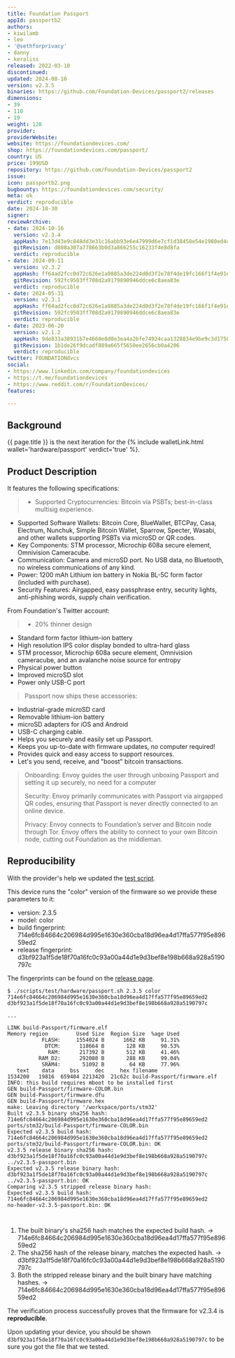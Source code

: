 ```yaml
---
title: Foundation Passport
appId: passportb2
authors:
- kiwilamb
- leo
- '@sethforprivacy'
- danny
- keraliss
released: 2022-03-10
discontinued: 
updated: 2024-08-10
version: v2.3.5
binaries: https://github.com/Foundation-Devices/passport2/releases
dimensions:
- 39
- 110
- 19
weight: 128
provider: 
providerWebsite: 
website: https://foundationdevices.com/
shop: https://foundationdevices.com/passport/
country: US
price: 199USD
repository: https://github.com/Foundation-Devices/passport2
issue: 
icon: passportb2.png
bugbounty: https://foundationdevices.com/security/
meta: ok
verdict: reproducible
date: 2024-10-30
signer: 
reviewArchive:
- date: 2024-10-16
  version: v2.3.4
  appHash: 7e13d43e9c848dd3e31c16abb93e6e47999d6e7cf1d38458e54e1980ed4c23d6
  gitRevision: d808a307a778663b0d3a866255c16233f4e8d8fa
  verdict: reproducible
- date: 2024-09-11
  version: v2.3.2
  appHash: ff64ad2fcc0d72c626e1a9885a3de224d0d3f2e78f4de19fc166f1f4e91e1464
  gitRevision: 592fc9503ff708d2a9179890946ddce6c8aea83e
  verdict: reproducible
- date: 2024-05-31
  version: v2.3.1
  appHash: ff64ad2fcc0d72c626e1a9885a3de224d0d3f2e78f4de19fc166f1f4e91e1464
  gitRevision: 592fc9503ff708d2a9179890946ddce6c8aea83e
  verdict: reproducible
- date: 2023-06-20
  version: v2.1.2
  appHash: 9de833a38931b7e4660e8d0e3ea4a2bfe74924caa1328834e9be9c3d1750cd7e
  gitRevision: 1b1de26f9dcadf889a665f5650ee2656cb0a4206
  verdict: reproducible
twitter: FOUNDATIONdvcs
social:
- https://www.linkedin.com/company/foundationdevices
- https://t.me/foundationdevices
- https://www.reddit.com/r/FoundationDevices/
features: 

---
```


## Background 

{{ page.title }} is the next iteration for the {% include walletLink.html wallet='hardware/passport' verdict='true' %}. 

## Product Description 

It features the following specifications: 
   
> - Supported Cryptocurrencies:	Bitcoin via PSBTs; best-in-class multisig experience.
- Supported Software Wallets:	Bitcoin Core, BlueWallet, BTCPay, Casa, Electrum, Nunchuk, Simple Bitcoin Wallet, Sparrow, Specter, Wasabi, and other wallets supporting PSBTs via microSD or QR codes.
- Key Components:	STM processor, Microchip 608a secure element, Omnivision Cameracube.
- Communication:	Camera and microSD port. No USB data, no Bluetooth, no wireless communications of any kind.
- Power:	1200 mAh Lithium ion battery in Nokia BL-5C form factor (included with purchase).
- Security Features:	Airgapped, easy passphrase entry, security lights, anti-phishing words, supply chain verification. 

From Foundation's Twitter account: 

> - 20% thinner design
- Standard form factor lithium-ion battery
- High resolution IPS color display bonded to ultra-hard glass
- STM processor, Microchip 608a secure element, Omnivision cameracube, and an avalanche noise source for entropy
- Physical power button 
- Improved microSD slot
- Power only USB-C port
>
> Passport now ships these accessories: 
- Industrial-grade microSD card 
- Removable lithium-ion battery
- microSD adapters for iOS and Android 
- USB-C charging cable.
- Helps you securely and easily set up Passport.
- Keeps you up-to-date with firmware updates, no computer required!
- Provides quick and easy access to support resources.
- Let's you send, receive, and "boost" bitcoin transactions.
>
> Onboarding: Envoy guides the user through unboxing Passport and setting it up securely, no need for a computer
> 
> Security: Envoy primarily communicates with Passport via airgapped QR codes, ensuring that Passport is never directly connected to an online device.
>
> Privacy: Envoy connects to Foundation’s server and Bitcoin node through Tor. Envoy offers the ability to connect to your own Bitcoin node, cutting out Foundation as the middleman.

## Reproducibility

With the provider's help we updated the [test script](https://gitlab.com/walletscrutiny/walletScrutinyCom/-/blob/master/scripts/test/hardware/passport.sh).

This device runs the "color" version of the firmware so we provide these
parameters to it:
  
* version: 2.3.5
* model: color
* build fingerprint: 714e6fc84664c206984d995e1630e360cba18d96ea4d17ffa577f95e89659ed2 
* release fingerprint: d3bf923a1f5de18f70a16fc0c93a00a44d1e9d3bef8e198b668a928a5190797c

The fingerprints can be found on the [release page](https://github.com/Foundation-Devices/passport2/releases).

```
$ ./scripts/test/hardware/passport.sh 2.3.5 color 714e6fc84664c206984d995e1630e360cba18d96ea4d17ffa577f95e89659ed2 d3bf923a1f5de18f70a16fc0c93a00a44d1e9d3bef8e198b668a928a5190797c

...

LINK build-Passport/firmware.elf
Memory region         Used Size  Region Size  %age Used
           FLASH:     1554024 B      1662 KB     91.31%
            DTCM:      118664 B       128 KB     90.53%
             RAM:      217392 B       512 KB     41.46%
          RAM_D2:      292080 B       288 KB     99.04%
           SRAM4:       51092 B        64 KB     77.96%
   text    data     bss     dec     hex filename
1534200   19816  659404 2213420  21c62c build-Passport/firmware.elf
INFO: this build requires mboot to be installed first
GEN build-Passport/firmware-COLOR.bin
GEN build-Passport/firmware.dfu
GEN build-Passport/firmware.hex
make: Leaving directory '/workspace/ports/stm32'
Built v2.3.5 binary sha256 hash:
714e6fc84664c206984d995e1630e360cba18d96ea4d17ffa577f95e89659ed2  ports/stm32/build-Passport/firmware-COLOR.bin
Expected v2.3.5 build hash:
714e6fc84664c206984d995e1630e360cba18d96ea4d17ffa577f95e89659ed2
ports/stm32/build-Passport/firmware-COLOR.bin: OK
v2.3.5 release binary sha256 hash:
d3bf923a1f5de18f70a16fc0c93a00a44d1e9d3bef8e198b668a928a5190797c  ../v2.3.5-passport.bin
Expected v2.3.5 release binary hash:
d3bf923a1f5de18f70a16fc0c93a00a44d1e9d3bef8e198b668a928a5190797c
../v2.3.5-passport.bin: OK
Comparing v2.3.5 stripped release binary hash:
Expected v2.3.5 build hash:
714e6fc84664c206984d995e1630e360cba18d96ea4d17ffa577f95e89659ed2
no-header-v2.3.5-passport.bin: OK



```

1. The built binary's sha256 hash matches the expected build hash. -> 714e6fc84664c206984d995e1630e360cba18d96ea4d17ffa577f95e89659ed2 
2. The sha256 hash of the release binary, matches the expected hash. -> d3bf923a1f5de18f70a16fc0c93a00a44d1e9d3bef8e198b668a928a5190797c
3. Both the stripped release binary and the built binary have matching hashes. -> 714e6fc84664c206984d995e1630e360cba18d96ea4d17ffa577f95e89659ed2 

The verification process successfully proves that the firmware for v2.3.4 is **reproducible**. 

Upon updating your device, you should be shown
`d3bf923a1f5de18f70a16fc0c93a00a44d1e9d3bef8e198b668a928a5190797c` to be sure you got the file that we tested.
